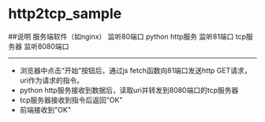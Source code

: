 # http2tcp_sample
##说明
服务端软件（如nginx） 监听80端口
python http服务 监听81端口
tcp服务器 监听8080端口
___

- 浏览器中点击“开始”按钮后，通过js fetch函数向81端口发送http GET请求，uri作为请求的指令。
- python http服务接收到数据后，读取uri并转发到8080端口的tcp服务器
- tcp服务器接收到指令后返回"OK"
- 前端接收到"OK"
